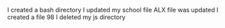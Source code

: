 I created a bash directory
I updated my school file
ALX file was updated
I created a file 98
I deleted my js directory 
